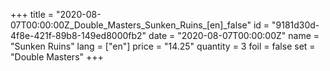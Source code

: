 +++
title = "2020-08-07T00:00:00Z_Double_Masters_Sunken_Ruins_[en]_false"
id = "9181d30d-4f8e-421f-89b8-149ed8000fb2"
date = "2020-08-07T00:00:00Z"
name = "Sunken Ruins"
lang = ["en"]
price = "14.25"
quantity = 3
foil = false
set = "Double Masters"
+++
